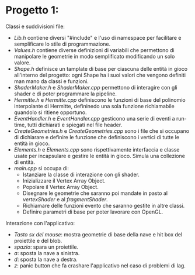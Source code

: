# Progetto 1:

Classi e suddivisioni file:
- *Lib.h* contiene diversi "#include" e l'uso di namespace per facilitare e semplificare lo stile di programmazione.
- *Values.h* contiene diverse definizioni di variabili che permettono di manipolare le geometrie in modo semplificato modificando un solo valore.
- *Shape.h* definisce un tamplate di base per ciascuna delle entità in gioco all'interno del progetto: ogni Shape ha i suoi valori che vengono definiti man mano da classi e funzioni.
- *ShaderMaker.h* e *ShaderMaker.cpp* permettono di interagire con gli shader e di poter programmare la pipeline.
- *Hermitte.h* e *Hermitte.cpp* definiscono le funzioni di base del polinomio interpolante di Hermitte, defininedo una sola funzione richiamabile quandolo si ritiene opportuno.
- *EventHandler.h* e *EventHandler.cpp* gesticono una serie di eventi a run-time, tutti dichiarati e spiegati nel file header.
- *CreateGeometries.h* e *CreateGeometries.cpp* sono i file che si occupano di dichiarare e definire le funzione che definiscono i vertici di tutte le entità in gioco.
- *Elements.h* e *Elements.cpp* sono rispettivamente interfaccia e classe usate per incapsulare e gestire le entità in gioco. Simula una collezione di entità.
- *main.cpp* si occupa di:
    - Istanziare la classe di interazione con gli shader.
    - Inizializzare il Vertex Array Object.
    - Popolare il Vertex Array Object.
    - Disegnare le geometrie che saranno poi mandate in pasto al *vertexShader* e al *fragmentShader*.
    - Richiamare delle funzioni evento che saranno gestite in altre classi.
    - Definire parametri di base per poter lavorare con OpenGL.

Interazione con l'applicativo:
- *Tasto sx del mouse*: mostra geometrie di base della nave e hit box del proiettile e del blob.
- *spazio*: spara un proiettile.
- *a*: sposta la nave a sinistra.
- *d*: sposta la nave a destra.
- *z*: panic button che fa crashare l'applicativo nel caso di problemi di lag.